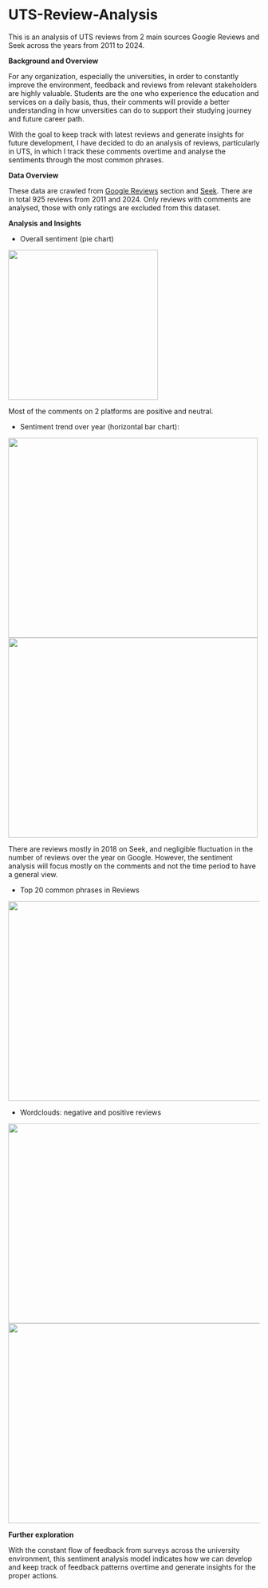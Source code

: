 # UTS-Review-Analysis
This is an analysis of UTS reviews from 2 main sources Google Reviews and Seek across the years from 2011 to 2024.

**Background and Overview**

For any organization, especially the universities, in order to constantly improve the environment, feedback and reviews from relevant stakeholders are highly valuable.  Students are the one who experience the education and services on a daily basis, thus, their comments will provide a better understanding in how unversities can do to support their studying journey and future career path. 

With the goal to keep track with latest reviews and generate insights for future development, I have decided to do an analysis of reviews, particularly in UTS, in which I track these comments overtime and analyse the sentiments through the most common phrases.  

**Data Overview**

These data are crawled from [Google Reviews](https://www.google.com/search?q=UTS&sca_esv=aa46f2d90d76e83e&sxsrf=ADLYWILRf7i7Lmu7fxl-Lwj6D6lH-7i6Aw%3A1730030350959&source=hp&ei=DiseZ6y9N8nQ2roP2Lb2gAQ&iflsig=AL9hbdgAAAAAZx45HiXzDrIGWH7akXbflXmH70JyTwHt&ved=0ahUKEwis_JCkwa6JAxVJqFYBHVibHUAQ4dUDCBg&uact=5&oq=UTS&gs_lp=Egdnd3Mtd2l6IgNVVFMyChAjGIAEGCcYigUyChAjGIAEGCcYigUyChAjGIAEGCcYigUyCBAuGIAEGLEDMg4QLhiABBixAxjHARivATILEAAYgAQYsQMYgwEyCBAAGIAEGLEDMgUQABiABDIIEAAYgAQYsQMyCBAAGIAEGLEDSIwLUABYwgJwAHgAkAEAmAHuAaABiAWqAQUwLjEuMrgBA8gBAPgBAZgCA6ACrgXCAgQQIxgnwgILEC4YgAQYsQMYgwHCAg4QABiABBixAxiDARiKBcICDhAuGIAEGLEDGNEDGMcBwgIFEC4YgASYAwCSBwMyLTOgB6wn&sclient=gws-wiz#lrd=0x6b12ae265bb4a143:0x16e224b2bd8fa957,1,,,,) section and [Seek](https://www.seek.com.au/learning/provider/university-of-technology-sydney/reviews). There are in total 925 reviews from 2011 and 2024. Only reviews with comments are analysed, those with only ratings are excluded from this dataset.

**Analysis and Insights**

- Overall sentiment (pie chart)
<img src="https://github.com/user-attachments/assets/82dc9e30-0b11-443d-a2a5-d2fb5b380567" width="300" height="300">

Most of the comments on 2 platforms are positive and neutral. 

- Sentiment trend over year (horizontal bar chart):
<img src="https://github.com/user-attachments/assets/54c3466d-f51e-4b44-b3c2-c6e18399df39" width="500" height="400">
<img src="https://github.com/user-attachments/assets/4a2f7fa9-2fa1-4cc3-aa0a-2c1756559b2d" width="500" height="400">

There are reviews mostly in 2018 on Seek, and negligible fluctuation in the number of reviews over the year on Google. However, the sentiment analysis will focus mostly on the comments and not the time period to have a general view.

- Top 20 common phrases in Reviews
<img src="https://github.com/user-attachments/assets/64804ca7-d811-49fe-a1af-59bcaae8910c" width="700" height="400">


- Wordclouds: negative and positive reviews
<img src="https://github.com/user-attachments/assets/ffc496eb-3c77-44ba-8634-40c0f55040ed" width="600" height="400">
<img src="https://github.com/user-attachments/assets/d3142142-cca9-48cf-92fe-e0e3a35b0612" width="600" height="400">



**Further exploration**

With the constant flow of feedback from surveys across the university environment, this sentiment analysis model indicates how we can develop and keep track of feedback patterns overtime and generate insights for the proper actions.

